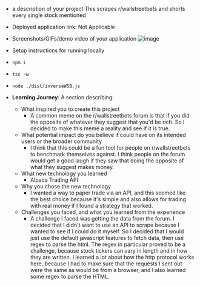 - a description of your project
This scrapes r/wallstreetbets and shorts every single stock mentioned
- Deployed application link: Not Applicable
- Screenshots/GIFs/demo video of your application
![image](https://github.com/user-attachments/assets/c3ca3a42-cede-4ea1-8785-52ffa18224b8)

- Setup instructions for running locally
- `npm i`
- `tsc -w`
- `node ./dist/inverseWSB.js`
- **Learning Journey**: A section describing:
    - What inspired you to create this project
      - A common meme on the r/wallstreetbets forum is that if you did the opposite of whatever they suggest that you'd be rich. So I decided to make this meme a reality and see if it is true.
    - What potential impact do you believe it could have on its intended users or the broader community
      - I think that this could be a fun tool for people on r/wallstreetbets to benchmark themselves against. I think people on the forum would get a good laugh if they saw that doing the opposite of what they suggest makes money.
    - What new technology you learned
      - Alpaca Trading API
    - Why you chose the new technology
      - I wanted a way to paper trade via an API, and this seemed like the best choice because it's simple and also allows for trading with real money if I found a strategy that worked.
    - Challenges you faced, and what you learned from the experience
      - A challenge I faced was getting the data from the forum. I decided that I didn't want to use an API to scrape because I wanted to see if I could do it myself. So I decided that I would just use the default javascript features to fetch data, then use regex to parse the html. The regex in particular proved to be a challenge, because stock tickers can vary in length and in how they are written. I learned a lot about how the http protocol works here, because I had to make sure that the requests I sent out were the same as would be from a browser, and I also learned some regex to parse the HTML.
